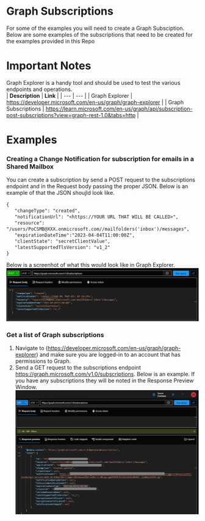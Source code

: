 # Graph Subscriptions
For some of the examples you will need to create a Graph Subsciption.  Below are some examples of the subscriptions that need to be created for the examples provided in this Repo

# Important Notes
Graph Explorer is a handy tool and should be used to test the various endpoints and operations. <br>
| **Description**    | **Link**                                                       |
| ---                | ---                                                            |
| Graph Explorer     | https://developer.microsoft.com/en-us/graph/graph-explorer     |
| Graph Subscriptions | https://learn.microsoft.com/en-us/graph/api/subscription-post-subscriptions?view=graph-rest-1.0&tabs=http |

# Examples
### Creating a Change Notification for subscription for emails in a Shared Mailbox ###
You can create a subscription by send a POST request to the subscriptions endpoint and in the Request body passing the proper JSON.  Below is an example of that the JSON shoujld look like.
~~~
{
   "changeType": "created",
   "notificationUrl": "<https://YOUR URL THAT WILL BE CALLED>",
   "resource": "/users/PoCSMB@XXX.onmicrosoft.com//mailfolders('inbox')/messages",
   "expirationDateTime":"2023-04-04T11:00:00Z",
   "clientState": "secretClientValue",
   "latestSupportedTlsVersion": "v1_2"
}
~~~
Below is a screenhot of what this would look like in Graph Explorer.
![CreateSub](assets/GraphCreateSub.jpg)


### Get a list of Graph subscriptions ###
1. Navigate to (https://developer.microsoft.com/en-us/graph/graph-explorer) and make sure you are logged-in to an account that has permissions to Graph.
2. Send a GET request to the subscriptions endpoint https://graph.microsoft.com/v1.0/subscriptions.  Below is an example. If you have any subscriptions they will be noted in the Response Preview Window.
![GetSubs](assets/GraphGetSubs.jpg)

